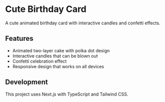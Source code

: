 # Cute Birthday Card

A cute animated birthday card with interactive candles and confetti effects.

## Features

- Animated two-layer cake with polka dot design
- Interactive candles that can be blown out
- Confetti celebration effect
- Responsive design that works on all devices

## Development

This project uses Next.js with TypeScript and Tailwind CSS.
